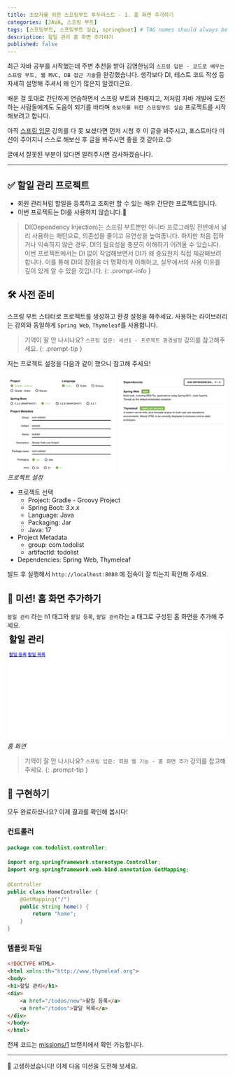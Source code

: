 ```yaml
---
title: 초보자를 위한 스프링부트 투두리스트 - 1. 홈 화면 추가하기
categories: [JAVA, 스프링 부트]
tags: [스프링부트, 스프링부트 실습, springboot] # TAG names should always be lowercase
description: 할일 관리 홈 화면 추가하기
published: false
---
```


최근 자바 공부를 시작했는데 주변 추천을 받아 김영한님의 `스프링 입문 - 코드로 배우는 스프링 부트, 웹 MVC, DB 접근 기술`을 완강했습니다. 생각보다 DI, 테스트 코드 작성 등 자세히 설명해 주셔서 왜 인기 많은지 알겠더군요.

배운 걸 토대로 간단하게 연습하면서 스프링 부트와 친해지고, 저처럼 자바 개발에 도전하는 사람들에게도 도움이 되기를 바라며 `초보자를 위한 스프링부트 실습` 프로젝트를 시작해보려고 합니다.

아직 [스프링 입문]({{page.inflearn_link}}) 강의를 다 못 보셨다면 먼저 시청 후 이 글을 봐주시고, 포스트마다 미션이 주어지니 스스로 해보신 후 글을 봐주시면 좋을 것 같아요.😊

글에서 잘못된 부분이 있다면 알려주시면 감사하겠습니다.

---

## ✅ 할일 관리 프로젝트

- 회원 관리처럼 할일을 등록하고 조회만 할 수 있는 매우 간단한 프로젝트입니다.
- 이번 프로젝트는 DI를 사용하지 않습니다.👀

> DI(Dependency Injection)는 스프링 부트뿐만 아니라 프로그래밍 전반에서 널리 사용하는 패턴으로, 의존성을 줄이고 유연성을 높여줍니다. 하지만 처음 접하거나 익숙하지 않은 경우, DI의 필요성을 충분히 이해하기 어려울 수 있습니다. 이번 프로젝트에서는 DI 없이 작업해보면서 DI가 왜 중요한지 직접 체감해보려 합니다. 이를 통해 DI의 장점을 더 명확하게 이해하고, 실무에서의 사용 이유를 깊이 있게 알 수 있을 것입니다.
{: .prompt-info }

## 🛠️ 사전 준비

스프링 부트 스타터로 프로젝트를 생성하고 환경 설정을 해주세요.
사용하는 라이브러리는 강의와 동일하게 `Spring Web`, `Thymeleaf`를 사용합니다.

> 기억이 잘 안 나시나요? `스프링 입문: 세션1 - 프로젝트 환경설정` 강의를 참고해주세요.
{: .prompt-tip }

저는 프로젝트 설정을 다음과 같이 했으니 참고해 주세요!

![프로젝트 설정](/assets/img/2024-07-17-springboot-todo1-image1.png)
_프로젝트 설정_

- 프로젝트 선택
  - Project: Gradle - Groovy Project 
  - Spring Boot: 3.x.x
  - Language: Java
  - Packaging: Jar
  - Java: 17 
- Project Metadata
  - group: com.todolist
  - artifactId: todolist
- Dependencies: Spring Web, Thymeleaf

빌드 후 실행해서 `http://localhost:8080` 에 접속이 잘 되는지 확인해 주세요.

## 🎯 미션! 홈 화면 추가하기

`할일 관리` 라는 h1 태그와 `할일 등록`, `할일 관리`라는 a 태그로 구성된 홈 화면을 추가해 주세요.
![홈 화면 예시](/assets/img/home.png)
_홈 화면_

> 기억이 잘 안 나시나요? `스프링 입문: 회원 웹 기능 - 홈 화면 추가` 강의를 참고해 주세요.
{: .prompt-tip }

## 🚀 구현하기
모두 완료하셨나요? 이제 결과를 확인해 봅시다!

### 컨트롤러

```java
package com.todolist.controller;

import org.springframework.stereotype.Controller;
import org.springframework.web.bind.annotation.GetMapping;

@Controller
public class HomeController {
    @GetMapping("/")
    public String home() {
        return "home";
    }
}

```

### 템플릿 파일

```html
<!DOCTYPE HTML>
<html xmlns:th="http://www.thymeleaf.org">
<body>
<h1>할일 관리</h1>
<div>
    <a href="/todos/new">할일 등록</a>
    <a href="/todos">할일 목록</a>
</div>
</body>
</html>
```

전체 코드는 [missions/1](https://github.com/suhyeoonn/springboot-todolist/blob/missions/1/src/main/java/com/todolist/controller/HomeController.java) 브랜치에서 확인 가능합니다.

---

🎉 고생하셨습니다! 이제 다음 미션을 도전해 보세요.
